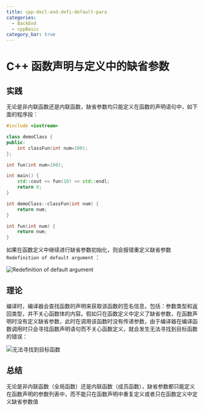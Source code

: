 ```yaml
---
title: cpp-decl-and-defi-default-para
categories: 
  - BackEnd
  - cppBasic
category_bar: true
---
```


# C++ 函数声明与定义中的缺省参数

## 实践

无论是非内联函数还是内联函数，缺省参数均只能定义在函数的声明语句中，如下面的程序段：

```cpp
#include <iostream>

class demoClass {
public:
	int classFun(int num=100);
};

int fun(int num=100);

int main() {
	std::cout << fun(10) << std::endl;
	return 0;
}

int demoClass::classFun(int num) {
	return num;
}

int fun(int num) {
	return num;
}
```

如果在函数定义中继续进行缺省参数初始化，则会报错重定义缺省参数 `Redefinition of default argument` ：

![Redefinition of default argument](https://dwj-oss.oss-cn-nanjing.aliyuncs.com/images/202403041428426.png)

## 理论

编译时，编译器会查找函数的声明来获取该函数的签名信息，包括：参数类型和返回类型，并不关心函数体的内容。假如只在函数定义中定义了缺省参数，在函数声明时没有定义缺省参数，此时在调用该函数时没有传递参数，由于编译器在编译函数调用时只会寻找函数声明语句而不关心函数定义，就会发生无法寻找到目标函数的错误：

![无法寻找到目标函数](https://dwj-oss.oss-cn-nanjing.aliyuncs.com/images/202403041428507.png)

## 总结

无论是非内联函数（全局函数）还是内联函数（成员函数），缺省参数都只能定义在函数声明的参数列表中，而不能只在函数声明中重复定义或者只在函数定义中定义缺省参数值